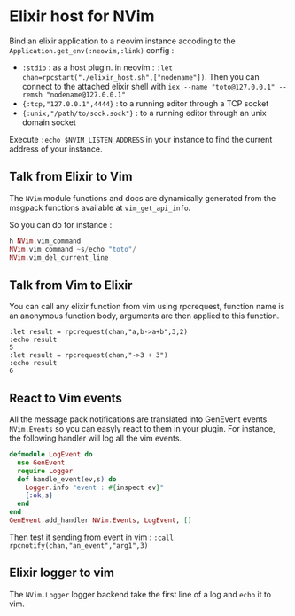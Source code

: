 Elixir host for NVim
======================

Bind an elixir application to a neovim instance accoding to the `Application.get_env(:neovim,:link)` config :

- `:stdio` : as a host plugin.  in neovim : `:let chan=rpcstart("./elixir_host.sh",["nodename"])`. Then you
  can connect to the attached elixir shell with `iex --name "toto@127.0.0.1" --remsh "nodename@127.0.0.1"`
- `{:tcp,"127.0.0.1",4444}` : to a running editor through a TCP socket
- `{:unix,"/path/to/sock.sock"}` : to a running editor through an unix domain socket

Execute `:echo $NVIM_LISTEN_ADDRESS` in your instance to find the current address of your instance.

## Talk from Elixir to Vim ##

The `NVim` module functions and docs are dynamically generated from the
msgpack functions available at `vim_get_api_info`.

So you can do for instance : 

```elixir
h NVim.vim_command
NVim.vim_command ~s/echo "toto"/
NVim.vim_del_current_line
```

## Talk from Vim to Elixir ##

You can call any elixir function from vim using rpcrequest, function
name is an anonymous function body, arguments are then applied to
this function. 

```
:let result = rpcrequest(chan,"a,b->a+b",3,2)
:echo result
5
:let result = rpcrequest(chan,"->3 + 3")
:echo result
6
```

## React to Vim events ##

All the message pack notifications are translated into GenEvent events
`NVim.Events` so you can easyly react to them in your plugin. For instance,
the following handler will log all the vim events.

```elixir
defmodule LogEvent do 
  use GenEvent
  require Logger
  def handle_event(ev,s) do
    Logger.info "event : #{inspect ev}"
    {:ok,s}
  end
end
GenEvent.add_handler NVim.Events, LogEvent, []
```

Then test it sending from event in vim : `:call rpcnotify(chan,"an_event","arg1",3)`

## Elixir logger to vim ##

The `NVim.Logger` logger backend take the first line of a log and `echo` it
to vim.
